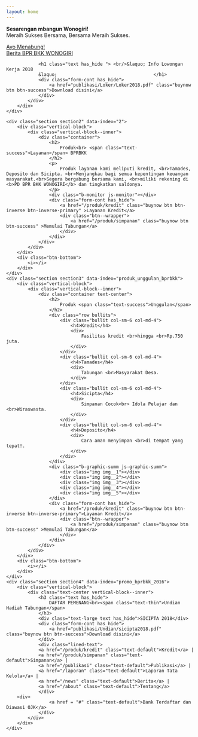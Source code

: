 ```yaml
---
layout: home
---
```


<div class="b-banner b-banner__top b-banner__danger slide_up js-lifetime-banner">
	<div class="container clearfix">
		<i class="pull-left save"></i>
		<p class="pull-left">
			<b>Sesarengan mbangun Wonogiri!</b><br>Meraih Sukses Bersama, Bersama Meraih Sukses.
		</p>
		<div class="pull-right">
			<a class="buynow btn btn-success" href="/produk/simpanan">Ayo Menabung!</a>
		</div>
	</div>
</div>    
<div class="b-header">
	<div class="container clearfix">
		<div class="b-logo pull-left"></div>
		<div class="js--header-user pull-right b-header--user">
			<a href="/news" class="text-default">Berita BPR BKK WONOGIRI</a>
		</div>
	</div>
</div>
<div class="landing-sections">
    <div class="section section1 section1__10off" data-index="1">
        <div class="vertical-block">
            <div class="text-center vertical-block--inner">
                
                <h1 class="text has_hide "> <br/>&laquo; Info Lowongan Kerja 2018
				&laquo;                                    </h1>
                <div class="form-cont has_hide">
                    <a href="publikasi/Loker/Loker2018.pdf" class="buynow btn btn-success">Download disini</a>
                </div>
            </div>
        </div>
    </div>
    
    <div class="section section2" data-index="2">
        <div class="vertical-block">
            <div class="vertical-block--inner">
                <div class="container">
                    <h2>
                        Produk<br> <span class="text-success">Layanan</span> BPRBKK
                    </h2>
                    <p>
                        Produk layanan kami meliputi kredit, <br>Tamades, Deposito dan Sicipta. <br>Menjangkau bagi semua kepentingan keuangan masyarakat.<br>Segera bergabung bersama kami, <br>miliki rekening di <b>PD BPR BKK WONOGIRI</b> dan tingkatkan saldonya.
                    </p>
                    <div class="b-monitor js-monitor"></div>
                    <div class="form-cont has_hide">
                        <a href="/produk/kredit" class="buynow btn btn-inverse btn-inverse-primary" >Layanan Kredit</a>
                        <div class="btn--wrapper">
                            <a href="/produk/simpanan" class="buynow btn btn-success" >Memulai Tabungan</a>
                        </div>
                    </div>
                </div>
            </div>
        </div>
        <div class="btn-bottom">
            <i></i>
        </div>
    </div>
    <div class="section section3" data-index="produk_unggulan_bprbkk">
        <div class="vertical-block">
            <div class="vertical-block--inner">
                <div class="container text-center">
                    <h2>
                        Produk <span class="text-success">Unggulan</span>
                    </h2>
                    <div class="row bullits">
                        <div class="bullit col-sm-6 col-md-4">
                            <h4>Kredit</h4>
                            <div>
                                Fasilitas kredit <br>hingga <br>Rp.750 juta.
                            </div>
                        </div>
                        <div class="bullit col-sm-6 col-md-4">
                            <h4>Tamades</h4>
                            <div>
                                Tabungan <br>Masyarakat Desa.
                            </div>
                        </div>
                        <div class="bullit col-sm-6 col-md-4">
                            <h4>Sicipta</h4>
                            <div>
                                Simpanan Cocok<br> Idola Pelajar dan <br>Wiraswasta.
                            </div>
                        </div>
                        <div class="bullit col-sm-6 col-md-4">
                            <h4>Deposito</h4>
                            <div>
                                Cara aman menyimpan <br>di tempat yang tepat!.
                            </div>
                        </div>
                    </div>
                    <div class="b-graphic-summ js-graphic-summ">
                        <div class="img img__1"></div>
                        <div class="img img__2"></div>
                        <div class="img img__3"></div>
                        <div class="img img__4"></div>
                        <div class="img img__5"></div>
                    </div>
                    <div class="form-cont has_hide">
                        <a href="/produk/kredit" class="buynow btn btn-inverse btn-inverse-primary">Layanan Kredit</a>
                        <div class="btn--wrapper">
                            <a href="/produk/simpanan" class="buynow btn btn-success" >Memulai Tabungan</a>
                        </div>
                    </div>
                </div>
            </div>
        </div>
        <div class="btn-bottom">
            <i></i>
        </div>
    </div>
    <div class="section section4" data-index="promo_bprbkk_2016">
        <div class="vertical-block">
            <div class="text-center vertical-block--inner">
                <h3 class="text has_hide">
                    DAFTAR PEMENANG<br><span class="text-thin">Undian Hadiah Tabungan</span>
                </h3>
                <div class="text-large text has_hide">SICIPTA 2018</div>
                <div class="form-cont has_hide">
                    <a href="publikasi/Undian/sicipta2018.pdf" class="buynow btn btn-success">Download disini</a>
                </div>
				<div class="lined-text">
				<a href="/produk/kredit" class="text-default">Kredit</a> |
				<a href="/produk/simpanan" class="text-default">Simpanan</a> |
				<a href="/publikasi" class="text-default">Publikasi</a> |
                <a href="/laporan" class="text-default">Laporan Tata Kelola</a> |
				<a href="/news" class="text-default">Berita</a> |
				<a href="/about" class="text-default">Tentang</a>
				</div>
		<div>
                    <a href = "#" class="text-default">Bank Terdaftar dan Diawasi OJK</a>
                </div>
            </div>
        </div>
    </div>
</div>
